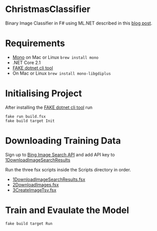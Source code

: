 # ChristmasClassifier
Binary Image Classifier in F# using ML.NET described in this [blog post](https://medium.com/@willie.tetlow/f-advent-calendar-a-christmas-classifier-72fb9e9d8f23).

# Requirements
- [Mono](https://www.mono-project.com/) on Mac or Linux `brew install mono`
- .NET Core 2.1
- [FAKE dotnet cli tool](https://fake.build/fake-gettingstarted.html)
- On Mac or Linux `brew install mono-libgdiplus`

# Initialising Project

After installing the [FAKE dotnet cli tool](https://fake.build/fake-gettingstarted.html) run

````shell
fake run build.fsx
fake build target Init
````

# Downloading Training Data

Sign up to [Bing Image Search API](https://azure.microsoft.com/en-gb/services/cognitive-services/bing-image-search-api/) and add API key to [1DownloadImageSearchResults](./Scripts/1DownloadImageSearchResults.fsx)

Run the three fsx scripts inside the Scripts directory in order.

- [1DownloadImageSearchResults.fsx](./Scripts/1DownloadImageSearchResults.fsx)
- [2DownloadImages.fsx](./Scripts/2DownloadImages.fsx)
- [3CreateImageTsv.fsx](./Scripts/3CreateImageTsv.fsx)


# Train and Evaulate the Model

````fsharp
fake build target Run
````
